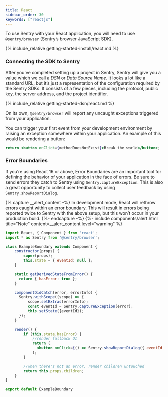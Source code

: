 ```yaml
---
title: React
sidebar_order: 30
keywords: ["reactjs"]
---
```

<!-- WIZARD -->
To use Sentry with your React application, you will need to use `@sentry/browser` (Sentry’s browser JavaScript SDK).

{% include_relative getting-started-install/react.md %}

### Connecting the SDK to Sentry

After you've completed setting up a project in Sentry, Sentry will give you a value which we call a _DSN_ or _Data Source Name_. It looks a lot like a standard URL, but it’s just a representation of the configuration required by the Sentry SDKs. It consists of a few pieces, including the protocol, public key, the server address, and the project identifier.

{% include_relative getting-started-dsn/react.md %}

On its own, `@sentry/browser` will report any uncaught exceptions triggered from your application.

You can trigger your first event from your development environment by raising an exception somewhere within your application. An example of this would be rendering a button:

```jsx
return <button onClick={methodDoesNotExist}>Break the world</button>;
```
<!-- ENDWIZARD -->

### Error Boundaries

If you’re using React 16 or above, Error Boundaries are an important tool for defining the behavior of your application in the face of errors. Be sure to send errors they catch to Sentry using `Sentry.captureException`. This is also a great opportunity to collect user feedback by using `Sentry.showReportDialog`.

{% capture __alert_content -%}
In development mode, React will rethrow errors caught within an error boundary. This will result in errors being reported twice to Sentry with the above setup, but this won’t occur in your production build.
{%- endcapture -%}
{%- include components/alert.html
  title="Note"
  content=__alert_content
  level="warning"
%}

```jsx
import React, { Component } from 'react';
import * as Sentry from '@sentry/browser';

class ExampleBoundary extends Component {
    constructor(props) {
        super(props);
        this.state = { eventId: null };
    }

    static getDerivedStateFromError() {
      return { hasError: true };
    }

    componentDidCatch(error, errorInfo) {
      Sentry.withScope((scope) => {
          scope.setExtras(errorInfo);
          const eventId = Sentry.captureException(error);
          this.setState({eventId});
      });
    }

    render() {
        if (this.state.hasError) {
            //render fallback UI
            return (
              <button onClick={() => Sentry.showReportDialog({ eventId: this.state.eventId })}>Report feedback</button>
            );
        }

        //when there's not an error, render children untouched
        return this.props.children;
    }
}

export default ExampleBoundary
```
